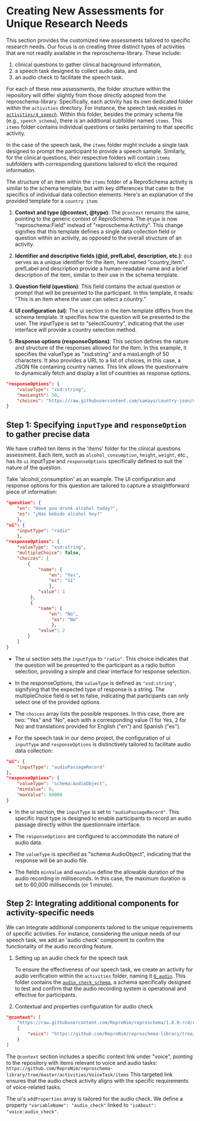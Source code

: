 # Creating New Assessments for Unique Research Needs

This section provides the customized new assessments tailored to specific research needs. Our focus is on creating three distinct types of activities that are not readily available in the reproschema-library.
These include:

1.  clinical questions to gather clinical background information,
1.  a speech task designed to collect audio data, and
1.  an audio check to facilitate the speech task.

For each of these new assessments, the folder structure within the repository will differ slightly from those directly adopted from the reproschema-library. Specifically, each activity has its own dedicated folder within the `activities` directory.
For instance, the speech task resides in [`activities/4_speech`](https://github.com/ReproNim/reproschema-demo-protocol/tree/main/activities/4_speech).
Within this folder, besides the primary schema file (e.g., `speech_schema`), there is an additional subfolder named `items`.
This `items` folder contains individual questions or tasks pertaining to that specific activity.

In the case of the speech task, the `items` folder might include a single task designed to prompt the participant to provide a speech sample. Similarly, for the clinical questions, their respective folders will contain `items` subfolders with corresponding questions tailored to elicit the required information.

The structure of an item within the `items` folder of a ReproSchema activity is similar to the schema template, but with key differences that cater to the specifics of individual data collection elements. Here's an explanation of the provided template for a `country item`:

1.  **Context and type (@context, @type)**:
    The `@context` remains the same, pointing to the generic context of ReproSchema.
    The `@type` is now "reproschema:Field" instead of "reproschema:Activity".
    This change signifies that this template defines a single data collection field or question within an activity, as opposed to the overall structure of an activity.

1.  **Identifier and descriptive fields (@id, prefLabel, description, etc.)**:
    `@id` serves as a unique identifier for the item, here named "country_item".
    prefLabel and description provide a human-readable name and a brief description of the item, similar to their use in the schema template.

1.  **Question field (question)**:
    This field contains the actual question or prompt that will be presented to the participant.
    In this template, it reads: "This is an item where the user can select a country."

1.  **UI configuration (ui)**:
    The ui section in the item template differs from the schema template.
    It specifies how the question will be presented to the user.
    The inputType is set to "selectCountry", indicating that the user interface will provide a country selection method.

1.  **Response options (responseOptions)**:
    This section defines the nature and structure of the responses allowed for the item.
    In this example, it specifies the valueType as "xsd:string" and a maxLength of 50 characters.
    It also provides a URL to a list of choices, in this case, a JSON file containing country names.
    This link allows the questionnaire to dynamically fetch and display a list of countries as response options.

```json
"responseOptions": {
    "valueType": "xsd:string",
    "maxLength": 50,
    "choices": "https://raw.githubusercontent.com/samayo/country-json/master/src/country-by-name.json"
}
```

## Step 1: Specifying `inputType` and `responseOption` to gather precise data

We have crafted ten items in the 'items' folder for the clinical questions assessment. Each item, such as `alcohol_consumption`, `height`, `weight`, etc., has its `ui` inputType and `responseOptions` specifically defined to suit the nature of the question.

Take 'alcohol_consumption' as an example.
The UI configuration and response options for this question are tailored to capture a straightforward piece of information:

```json
"question": {
    "en": "Have you drunk alcohol today?",
    "es": "¿Has bebido alcohol hoy?"
    },
"ui": {
    "inputType": "radio"
    },
"responseOptions": {
    "valueType": "xsd:string",
    "multipleChoice": false,
    "choices": [
        {
            "name": {
                "en": "Yes",
                "es": "Sí"
                },
            "value": 1
         },
         {
            "name": {
                "en": "No",
                 "es": "No"
                 },
            "value": 2
        }
    ]
}
```

-   The ui section sets the `inputType` to `"radio"`.
    This choice indicates that the question will be presented to the participant as a radio button selection,
    providing a simple and clear interface for response selection.

-   In the responseOptions, the `valueType` is defined as `"xsd:string"`, signifying that the expected type of response is a string.
    The multipleChoice field is set to false, indicating that participants can only select one of the provided options.

-   The `choices` array lists the possible responses.
    In this case, there are two: "Yes" and "No", each with a corresponding value (1 for Yes, 2 for No)
    and translations provided for English ("en") and Spanish ("es").

-   For the speech task in our demo project, the configuration of ui `inputType` and `responseOptions` is distinctively tailored
    to facilitate audio data collection:

```json
"ui": {
    "inputType": "audioPassageRecord"
},
"responseOptions": {
    "valueType": "schema:AudioObject",
    "minValue": 0,
    "maxValue": 60000
}
```

-   In the ui section, the `inputType` is set to `"audioPassageRecord"`.
    This specific input type is designed to enable participants to record an audio passage directly within the questionnaire interface.

-   The `responseOptions` are configured to accommodate the nature of audio data.

-   The `valueType` is specified as "schema:AudioObject", indicating that the response will be an audio file.

-   The fields `minValue` and `maxValue` define the allowable duration of the audio recording in milliseconds.
    In this case, the maximum duration is set to 60,000 milliseconds (or 1 minute).

## Step 2: Integrating additional components for activity-specific needs

We can integrate additional components tailored to the unique requirements of specific activities. For instance, considering the unique needs of our speech task, we add an 'audio check' component to confirm the functionality of the audio recording feature.

1.  Setting up an audio check for the speech task

    To ensure the effectiveness of our speech task, we create an activity for audio verification within the `activities` folder, naming it [`0_audio`](https://github.com/ReproNim/reproschema-demo-protocol/blob/main/activities/0_audio/).
    This folder contains the [`audio_check_schema`](https://github.com/ReproNim/reproschema-demo-protocol/blob/main/activities/0_audio/audio_check_schema), a schema specifically designed to test and confirm that the audio recording system is operational and effective for participants.

1.  Contextual and properties configuration for audio check

```json
"@context": [
    "https://raw.githubusercontent.com/ReproNim/reproschema/1.0.0-rc4/contexts/generic",
    {
        "voice": "https://github.com/ReproNim/reproschema-library/tree/master/activities/VoiceTask/items"
    }
]
```

The `@context` section includes a specific context link under "voice",
pointing to the repository with items relevant to voice and audio tasks:
`https://github.com/ReproNim/reproschema-library/tree/master/activities/VoiceTask/items`
This targeted link ensures that the audio check activity aligns with the specific requirements of voice-related tasks.

The ui's `addProperties` array is tailored for the audio check.
We define a property `"variableName": "audio_check"` linked to `"isAbout": "voice:audio_check"`.
